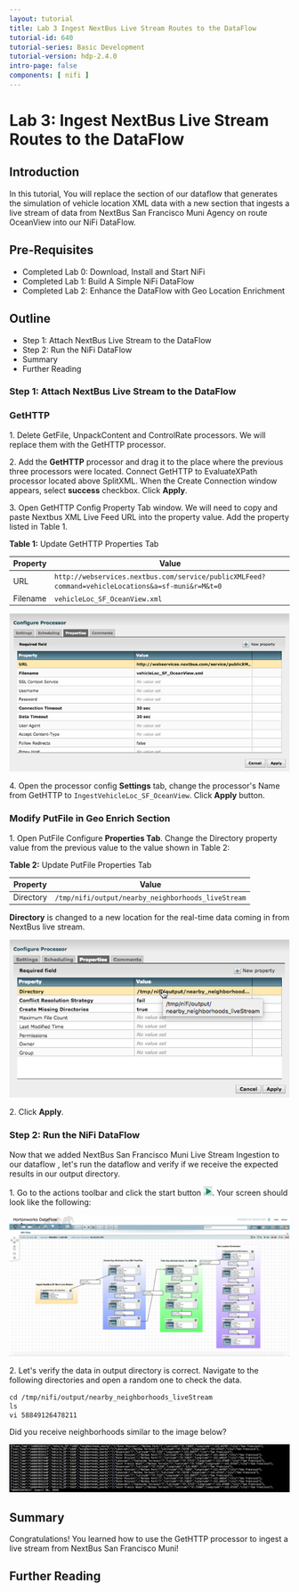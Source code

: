 ```yaml
---
layout: tutorial
title: Lab 3 Ingest NextBus Live Stream Routes to the DataFlow
tutorial-id: 640
tutorial-series: Basic Development
tutorial-version: hdp-2.4.0
intro-page: false
components: [ nifi ]
---
```


# Lab 3: Ingest NextBus Live Stream Routes to the DataFlow

## Introduction
In this tutorial, You will replace the section of our dataflow that generates the simulation of vehicle location XML data with a new section that ingests a live stream of data from NextBus San Francisco Muni Agency on route OceanView into our NiFi DataFlow.

## Pre-Requisites
- Completed Lab 0: Download, Install and Start NiFi
- Completed Lab 1: Build A Simple NiFi DataFlow
- Completed Lab 2: Enhance the DataFlow with Geo Location Enrichment

## Outline
- Step 1: Attach NextBus Live Stream to the DataFlow
- Step 2: Run the NiFi DataFlow
- Summary
- Further Reading

### Step 1: Attach NextBus Live Stream to the DataFlow

### GetHTTP

1\. Delete GetFile, UnpackContent and ControlRate processors. We will replace them with the GetHTTP processor.

2\. Add the **GetHTTP** processor and drag it to the place where the previous three processors were located. Connect GetHTTP to EvaluateXPath processor located above SplitXML. When the Create Connection window appears, select **success** checkbox. Click **Apply**.

3\. Open GetHTTP Config Property Tab window. We will need to copy and paste Nextbus XML Live Feed URL into the property value. Add the property listed in Table 1.

**Table 1:** Update GetHTTP Properties Tab

| Property  | Value  |
|---|---|
| URL  | `http://webservices.nextbus.com/service/publicXMLFeed?command=vehicleLocations&a=sf-muni&r=M&t=0` |
| Filename  | `vehicleLoc_SF_OceanView.xml` |

![getHTTP_liveStream_config_property_tab_window](/assets/learning-ropes-nifi-lab-series/lab3-ingest-nextbus-live-stream-nifi-lab-series/getHTTP_liveStream_config_property_tab_window.png)

4\. Open the processor config **Settings** tab, change the processor's Name from GetHTTP to `IngestVehicleLoc_SF_OceanView`. Click **Apply** button.

### Modify PutFile in Geo Enrich Section

1\. Open PutFile Configure **Properties Tab**. Change the Directory property value from the previous value to the value shown in Table 2:

**Table 2:** Update PutFile Properties Tab

| Property  | Value  |
|---|---|
| Directory  | `/tmp/nifi/output/nearby_neighborhoods_liveStream`  |

**Directory** is changed to a new location for the real-time data coming in from NextBus live stream.

![modify_putFile_in_geo_enrich_section](/assets/learning-ropes-nifi-lab-series/lab3-ingest-nextbus-live-stream-nifi-lab-series/modify_putFile_in_geo_enrich_section.png)

2\. Click **Apply**.


### Step 2: Run the NiFi DataFlow

Now that we added NextBus San Francisco Muni Live Stream Ingestion to our dataflow , let's run the dataflow and verify if we receive the expected results in our output directory.

1\. Go to the actions toolbar and click the start button ![start_button_nifi_iot](/assets/learning-ropes-nifi-lab-series/lab1-build-nifi-dataflow/start_button_nifi_iot.png). Your screen should look like the following:

![complete_dataflow_lab3_live_stream_ingestion](/assets/learning-ropes-nifi-lab-series/lab3-ingest-nextbus-live-stream-nifi-lab-series/complete_dataflow_lab3_live_stream_ingestion.png)

2\. Let's verify the data in output directory is correct. Navigate to the following directories and open a random one to check the data.

~~~
cd /tmp/nifi/output/nearby_neighborhoods_liveStream
ls
vi 58849126478211
~~~

Did you receive neighborhoods similar to the image below?

![nextbus_liveStream_output_lab3](/assets/learning-ropes-nifi-lab-series/lab3-ingest-nextbus-live-stream-nifi-lab-series/nextbus_liveStream_output_lab3.png)

## Summary

Congratulations! You learned how to use the GetHTTP processor to ingest a live stream from NextBus San Francisco Muni!

## Further Reading
